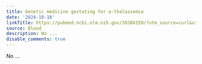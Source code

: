 ```yaml
---
title: Genetic medicine gestating for α-thalassemia
date: '2024-10-10'
linkTitle: https://pubmed.ncbi.nlm.nih.gov/39388159/?utm_source=curl&utm_medium=rss&utm_campaign=journals&utm_content=7603509&fc=None&ff=20241011200419&v=2.18.0.post9+e462414
source: Blood
description: No ...
disable_comments: true
---
```

No ...